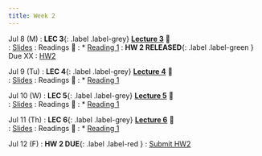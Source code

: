 ```yaml
---
title: Week 2 
---
```


Jul 8 (M)
: **LEC 3**{: .label .label-grey} **[Lecture 3](./)** 🎥  
    : [Slides](./)
: Readings 📖
: * [Reading 1](https://canvas.ucsd.edu/files/)
:  **HW 2 RELEASED**{: .label .label-green } Due XX
    : [HW2](https://canvas.ucsd.edu/files/)

Jul 9 (Tu)
: **LEC 4**{: .label .label-grey} **[Lecture 4](./)** 🎥  
    : [Slides](./)
: Readings 📖
: * [Reading 1](https://canvas.ucsd.edu/files/)

Jul 10 (W)
: **LEC 5**{: .label .label-grey} **[Lecture 5](./)** 🎥  
    : [Slides](./)
: Readings 📖
: * [Reading 1](https://canvas.ucsd.edu/files/)

Jul 11 (Th)
: **LEC 6**{: .label .label-grey} **[Lecture 6](./)** 🎥  
    : [Slides](./)
: Readings 📖
: * [Reading 1](https://canvas.ucsd.edu/files/)

Jul 12 (F)
:  **HW 2 DUE**{: .label .label-red } 
    : [Submit HW2](https://canvas.ucsd.edu/files/)
